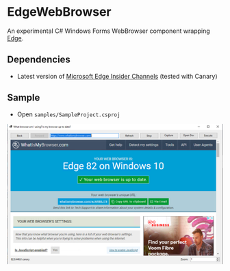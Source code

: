 # EdgeWebBrowser

An experimental C# Windows Forms WebBrowser component wrapping [Edge](https://docs.microsoft.com/en-us/microsoft-edge/hosting/webview2).

## Dependencies
- Latest version of [Microsoft Edge Insider Channels](https://www.microsoftedgeinsider.com/en-us/download) (tested with Canary)

## Sample
- Open `samples/SampleProject.csproj`

![sample](./resources/Sample.png "Sample")
